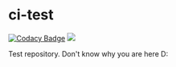 # ci-test

[![Codacy Badge](https://api.codacy.com/project/badge/Grade/cd810564a28c489f9a3a866c7e7b398f)](https://app.codacy.com/app/samuellopezsaura/ci-test?utm_source=github.com&utm_medium=referral&utm_content=ElChicoDePython/ci-test&utm_campaign=Badge_Grade_Settings) ![](https://api.travis-ci.com/ElChicoDePython/ci-test.svg?branch=master)


Test repository. Don't know why you are here D:

